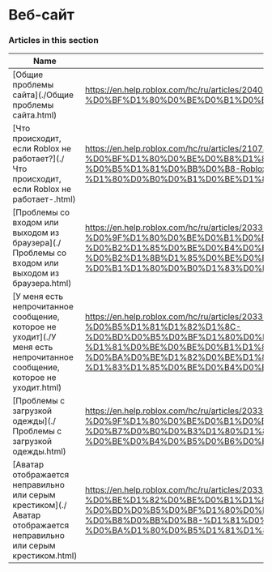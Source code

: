 # Веб-сайт  
### Articles in this section
Name|URL
-|-
[Общие проблемы сайта](./Общие проблемы сайта.html) |https://en.help.roblox.com/hc/ru/articles/204038784-%D0%9E%D0%B1%D1%89%D0%B8%D0%B5-%D0%BF%D1%80%D0%BE%D0%B1%D0%BB%D0%B5%D0%BC%D1%8B-%D1%81%D0%B0%D0%B9%D1%82%D0%B0
[Что происходит, если Roblox не работает?](./Что происходит, если Roblox не работает-.html) |https://en.help.roblox.com/hc/ru/articles/210785523-%D0%A7%D1%82%D0%BE-%D0%BF%D1%80%D0%BE%D0%B8%D1%81%D1%85%D0%BE%D0%B4%D0%B8%D1%82-%D0%B5%D1%81%D0%BB%D0%B8-Roblox-%D0%BD%D0%B5-%D1%80%D0%B0%D0%B1%D0%BE%D1%82%D0%B0%D0%B5%D1%82
[Проблемы со входом или выходом из браузера](./Проблемы со входом или выходом из браузера.html) |https://en.help.roblox.com/hc/ru/articles/203312820-%D0%9F%D1%80%D0%BE%D0%B1%D0%BB%D0%B5%D0%BC%D1%8B-%D1%81%D0%BE-%D0%B2%D1%85%D0%BE%D0%B4%D0%BE%D0%BC-%D0%B8%D0%BB%D0%B8-%D0%B2%D1%8B%D1%85%D0%BE%D0%B4%D0%BE%D0%BC-%D0%B8%D0%B7-%D0%B1%D1%80%D0%B0%D1%83%D0%B7%D0%B5%D1%80%D0%B0
[У меня есть непрочитанное сообщение, которое не уходит](./У меня есть непрочитанное сообщение, которое не уходит.html) |https://en.help.roblox.com/hc/ru/articles/203312970-%D0%A3-%D0%BC%D0%B5%D0%BD%D1%8F-%D0%B5%D1%81%D1%82%D1%8C-%D0%BD%D0%B5%D0%BF%D1%80%D0%BE%D1%87%D0%B8%D1%82%D0%B0%D0%BD%D0%BD%D0%BE%D0%B5-%D1%81%D0%BE%D0%BE%D0%B1%D1%89%D0%B5%D0%BD%D0%B8%D0%B5-%D0%BA%D0%BE%D1%82%D0%BE%D1%80%D0%BE%D0%B5-%D0%BD%D0%B5-%D1%83%D1%85%D0%BE%D0%B4%D0%B8%D1%82
[Проблемы с загрузкой одежды](./Проблемы с загрузкой одежды.html) |https://en.help.roblox.com/hc/ru/articles/203312930-%D0%9F%D1%80%D0%BE%D0%B1%D0%BB%D0%B5%D0%BC%D1%8B-%D1%81-%D0%B7%D0%B0%D0%B3%D1%80%D1%83%D0%B7%D0%BA%D0%BE%D0%B9-%D0%BE%D0%B4%D0%B5%D0%B6%D0%B4%D1%8B
[Аватар отображается неправильно или серым крестиком](./Аватар отображается неправильно или серым крестиком.html) |https://en.help.roblox.com/hc/ru/articles/203312960-%D0%90%D0%B2%D0%B0%D1%82%D0%B0%D1%80-%D0%BE%D1%82%D0%BE%D0%B1%D1%80%D0%B0%D0%B6%D0%B0%D0%B5%D1%82%D1%81%D1%8F-%D0%BD%D0%B5%D0%BF%D1%80%D0%B0%D0%B2%D0%B8%D0%BB%D1%8C%D0%BD%D0%BE-%D0%B8%D0%BB%D0%B8-%D1%81%D0%B5%D1%80%D1%8B%D0%BC-%D0%BA%D1%80%D0%B5%D1%81%D1%82%D0%B8%D0%BA%D0%BE%D0%BC